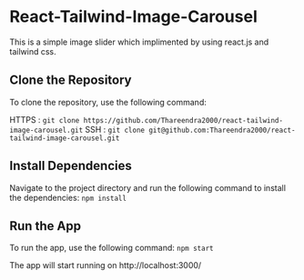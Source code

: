 # React-Tailwind-Image-Carousel

This is a simple image slider which implimented by using react.js and tailwind css.

## Clone the Repository

To clone the repository, use the following command:

HTTPS : `git clone https://github.com/Thareendra2000/react-tailwind-image-carousel.git`
SSH   : `git clone git@github.com:Thareendra2000/react-tailwind-image-carousel.git`

## Install Dependencies

Navigate to the project directory and run the following command to install the dependencies:
`npm install`

## Run the App

To run the app, use the following command:
`npm start`

The app will start running on http://localhost:3000/

